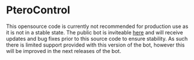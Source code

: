 # PteroControl

This opensource code is currently not recommended for production use as it is not in a stable state. The public bot is inviteable [here](https://discord.gg/AMCTzrmRPY) and will receive updates and bug fixes prior to this source code to ensure stability. As such there is limited support provided with this version of the bot, however this will be improved in the next releases of the bot.
